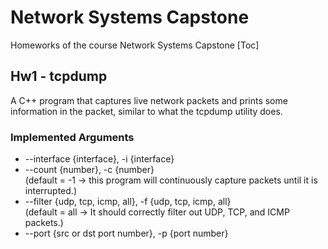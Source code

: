 # Network Systems Capstone
Homeworks of the course Network Systems Capstone
[Toc]
## Hw1 - tcpdump
A C++ program that captures live network packets and prints some information in the packet, similar to what the tcpdump utility does.
### Implemented Arguments
- --interface {interface}, -i {interface}
- --count {number}, -c {number}  
(default = -1 -> this program will continuously capture packets until it is interrupted.)
- --filter {udp, tcp, icmp, all}, -f {udp, tcp, icmp, all}  
(default = all -> It should correctly filter out UDP, TCP, and ICMP packets.)
- --port {src or dst port number}, -p {port number}